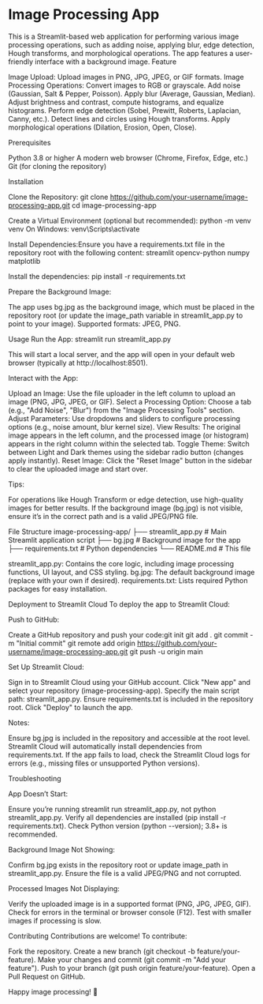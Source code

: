 # Image Processing App
This is a Streamlit-based web application for performing various image processing operations, such as adding noise, applying blur, edge detection, Hough transforms, and morphological operations. The app features a user-friendly interface with a background image.
Feature

Image Upload: Upload images in PNG, JPG, JPEG, or GIF formats.
Image Processing Operations:
Convert images to RGB or grayscale.
Add noise (Gaussian, Salt & Pepper, Poisson).
Apply blur (Average, Gaussian, Median).
Adjust brightness and contrast, compute histograms, and equalize histograms.
Perform edge detection (Sobel, Prewitt, Roberts, Laplacian, Canny, etc.).
Detect lines and circles using Hough transforms.
Apply morphological operations (Dilation, Erosion, Open, Close).

Prerequisites

Python 3.8 or higher
A modern web browser (Chrome, Firefox, Edge, etc.)
Git (for cloning the repository)

Installation

Clone the Repository:
git clone https://github.com/your-username/image-processing-app.git
cd image-processing-app


Create a Virtual Environment (optional but recommended):
python -m venv venv
On Windows: venv\Scripts\activate


Install Dependencies:Ensure you have a requirements.txt file in the repository root with the following content:
streamlit
opencv-python
numpy
matplotlib

Install the dependencies:
pip install -r requirements.txt


Prepare the Background Image:

The app uses bg.jpg as the background image, which must be placed in the repository root (or update the image_path variable in streamlit_app.py to point to your image).
Supported formats: JPEG, PNG.

Usage
Run the App:
streamlit run streamlit_app.py

This will start a local server, and the app will open in your default web browser (typically at http://localhost:8501).

Interact with the App:

Upload an Image: Use the file uploader in the left column to upload an image (PNG, JPG, JPEG, or GIF).
Select a Processing Option: Choose a tab (e.g., "Add Noise", "Blur") from the "Image Processing Tools" section.
Adjust Parameters: Use dropdowns and sliders to configure processing options (e.g., noise amount, blur kernel size).
View Results: The original image appears in the left column, and the processed image (or histogram) appears in the right column within the selected tab.
Toggle Theme: Switch between Light and Dark themes using the sidebar radio button (changes apply instantly).
Reset Image: Click the "Reset Image" button in the sidebar to clear the uploaded image and start over.


Tips:

For operations like Hough Transform or edge detection, use high-quality images for better results.
If the background image (bg.jpg) is not visible, ensure it’s in the correct path and is a valid JPEG/PNG file.

File Structure
image-processing-app/
├── streamlit_app.py  # Main Streamlit application script
├── bg.jpg            # Background image for the app
├── requirements.txt  # Python dependencies
└── README.md         # This file


streamlit_app.py: Contains the core logic, including image processing functions, UI layout, and CSS styling.
bg.jpg: The default background image (replace with your own if desired).
requirements.txt: Lists required Python packages for easy installation.

Deployment to Streamlit Cloud
To deploy the app to Streamlit Cloud:

Push to GitHub:

Create a GitHub repository and push your code:git init
git add .
git commit -m "Initial commit"
git remote add origin https://github.com/your-username/image-processing-app.git
git push -u origin main


Set Up Streamlit Cloud:

Sign in to Streamlit Cloud using your GitHub account.
Click "New app" and select your repository (image-processing-app).
Specify the main script path: streamlit_app.py.
Ensure requirements.txt is included in the repository root.
Click "Deploy" to launch the app.


Notes:

Ensure bg.jpg is included in the repository and accessible at the root level.
Streamlit Cloud will automatically install dependencies from requirements.txt.
If the app fails to load, check the Streamlit Cloud logs for errors (e.g., missing files or unsupported Python versions).


Troubleshooting

App Doesn’t Start:

Ensure you’re running streamlit run streamlit_app.py, not python streamlit_app.py.
Verify all dependencies are installed (pip install -r requirements.txt).
Check Python version (python --version); 3.8+ is recommended.


Background Image Not Showing:

Confirm bg.jpg exists in the repository root or update image_path in streamlit_app.py.
Ensure the file is a valid JPEG/PNG and not corrupted.


Processed Images Not Displaying:

Verify the uploaded image is in a supported format (PNG, JPG, JPEG, GIF).
Check for errors in the terminal or browser console (F12).
Test with smaller images if processing is slow.


Contributing
Contributions are welcome! To contribute:

Fork the repository.
Create a new branch (git checkout -b feature/your-feature).
Make your changes and commit (git commit -m "Add your feature").
Push to your branch (git push origin feature/your-feature).
Open a Pull Request on GitHub.

Happy image processing! 🎉
